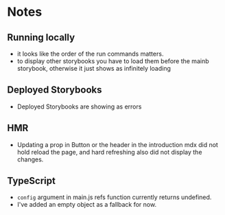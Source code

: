 # Notes 

## Running locally 

- it looks like the order of the run commands matters. 
- to display other storybooks you have to load them before the mainb storybook, otherwise it just shows as infinitely loading 


## Deployed Storybooks
- Deployed Storybooks are showing as errors


## HMR

- Updating a prop in Button or the header in the introduction mdx did not hold reload the page, and hard refreshing also did not display the changes.

## TypeScript 

- `config` argument in main.js refs function currently returns undefined.
- I've added an empty object as a fallback for now. 
